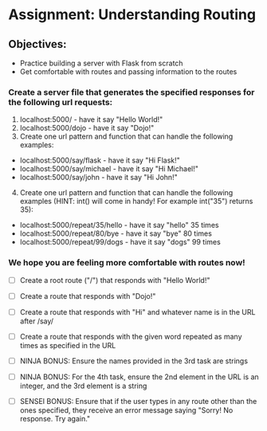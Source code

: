 # Assignment: Understanding Routing
## Objectives:
- Practice building a server with Flask from scratch
- Get comfortable with routes and passing information to the routes

### Create a server file that generates the specified responses for the following url requests:

1.  localhost:5000/ - have it say "Hello World!"
2. localhost:5000/dojo - have it say "Dojo!"
3. Create one url pattern and function that can handle the following examples: 
 - localhost:5000/say/flask - have it say "Hi Flask!"
 - localhost:5000/say/michael - have it say "Hi Michael!"
 - localhost:5000/say/john - have it say "Hi John!"
4. Create one url pattern and function that can handle the following examples (HINT: int() will come in handy! For example int("35") returns 35):
 - localhost:5000/repeat/35/hello - have it say "hello" 35 times
 - localhost:5000/repeat/80/bye - have it say "bye" 80 times
 - localhost:5000/repeat/99/dogs - have it say "dogs" 99 times

### We hope you are feeling more comfortable with routes now!

 - [ ] Create a root route ("/") that responds with "Hello World!"

 - [ ] Create a route that responds with "Dojo!"

 - [ ] Create a route that responds with "Hi" and whatever name is in the URL after /say/

 - [ ] Create a route that responds with the given word repeated as many times as specified in the URL

 - [ ] NINJA BONUS: Ensure the names provided in the 3rd task are strings

 - [ ] NINJA BONUS: For the 4th task, ensure the 2nd element in the URL is an integer, and the 3rd element is a string

 - [ ] SENSEI BONUS: Ensure that if the user types in any route other than the ones specified, they receive an error message saying "Sorry! No response. Try again."